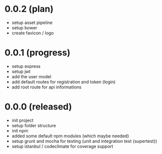 # 0.0.2 (plan)
* setup asset pipeline
* setup bower
* create favicon / logo

# 0.0.1 (progress)
* setup express
* setup jwt
* add the user model
* add default routes for registration and token (login)
* add root route for api informations

# 0.0.0 (released)
* init project
* setup folder structure
* init npm
* added some default npm modules (which maybe needed)
* setup grunt and mocha for testing (unit and integration test {supertest})
* setup istanbul / codeclimate for coverage support